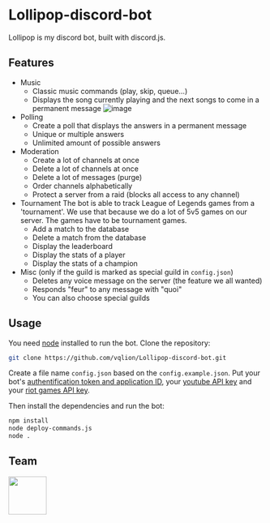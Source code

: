 # Lollipop-discord-bot

Lollipop is my discord bot, built with discord.js.

## Features

- Music
  - Classic music commands (play, skip, queue...)
  - Displays the song currently playing and the next songs to come in a permanent message
   ![image](https://github.com/vqlion/Lollipop-discord-bot/assets/104720049/62e259fd-2e49-41de-8b29-9aa351ba24f4)
- Polling
  - Create a poll that displays the answers in a permanent message
  - Unique or multiple answers
  - Unlimited amount of possible answers
- Moderation
  - Create a lot of channels at once
  - Delete a lot of channels at once
  - Delete a lot of messages (purge)
  - Order channels alphabetically
  - Protect a server from a raid (blocks all access to any channel)
- Tournament
The bot is able to track League of Legends games from a 'tournament'. We use that because we do a lot of 5v5 games on our server. The games have to be tournament games.
  - Add a match to the database
  - Delete a match from the database
  - Display the leaderboard
  - Display the stats of a player
  - Display the stats of a champion
- Misc (only if the guild is marked as special guild in ```config.json```)
  - Deletes any voice message on the server (the feature we all wanted)
  - Responds "feur" to any message with "quoi"
  - You can also choose special guilds

## Usage

You need [node](https://nodejs.org) installed to run the bot.
Clone the repository:
```bash
git clone https://github.com/vqlion/Lollipop-discord-bot.git
```
Create a file name ```config.json``` based on the ```config.example.json```. Put your bot's [authentification token and application ID](https://discord.com/developers/docs/getting-started), your [youtube API key](https://console.cloud.google.com/apis/) and your [riot games API key](https://developer.riotgames.com/). 

Then install the dependencies and run the bot:
```bash
npm install
node deploy-commands.js
node .
```

## Team

<a href="https://github.com/vqlion"><img src="https://avatars.githubusercontent.com/u/104720049?v=4" width="75"></a> 
